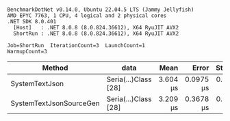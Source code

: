 ```

BenchmarkDotNet v0.14.0, Ubuntu 22.04.5 LTS (Jammy Jellyfish)
AMD EPYC 7763, 1 CPU, 4 logical and 2 physical cores
.NET SDK 8.0.401
  [Host]   : .NET 8.0.8 (8.0.824.36612), X64 RyuJIT AVX2
  ShortRun : .NET 8.0.8 (8.0.824.36612), X64 RyuJIT AVX2

Job=ShortRun  IterationCount=3  LaunchCount=1  
WarmupCount=3  

```
| Method                  | data                 | Mean     | Error     | StdDev    | Min      | Max      | Gen0   | Allocated |
|------------------------ |--------------------- |---------:|----------:|----------:|---------:|---------:|-------:|----------:|
| SystemTextJson          | Seria(...)Class [28] | 3.604 μs | 0.0975 μs | 0.0053 μs | 3.599 μs | 3.610 μs | 0.0229 |   2.07 KB |
| SystemTextJsonSourceGen | Seria(...)Class [28] | 3.209 μs | 0.3678 μs | 0.0202 μs | 3.190 μs | 3.230 μs | 0.0267 |    2.2 KB |
